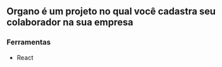 ## Organo é um projeto no qual você cadastra seu colaborador na sua empresa

### Ferramentas

- React
